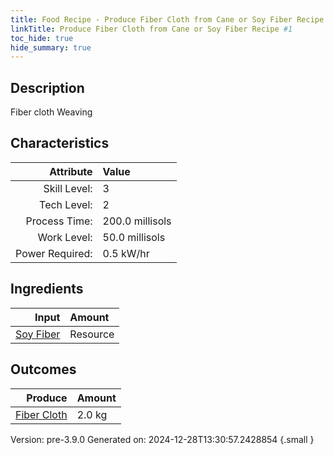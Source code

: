 ```yaml
---
title: Food Recipe - Produce Fiber Cloth from Cane or Soy Fiber Recipe #1
linkTitle: Produce Fiber Cloth from Cane or Soy Fiber Recipe #1
toc_hide: true
hide_summary: true
---
```


## Description
Fiber cloth Weaving 

## Characteristics

| Attribute      | Value |
|--------:|:------|
|Skill Level:|3|
|Tech Level:|2|
|Process Time:|200.0 millisols|
|Work Level:|50.0 millisols|
|Power Required:|0.5 kW/hr|

## Ingredients

| Input      | Amount |
|--------:|:------|
|[Soy Fiber](/docs/definitions/resource/soy-fiber)|Resource|2.0 kg|

## Outcomes


| Produce      | Amount |
|--------:|:------|
|[Fiber Cloth](/docs/definitions/resource/fiber-cloth)|2.0 kg|


Version: pre-3.9.0 Generated on: 2024-12-28T13:30:57.2428854
{.small }

